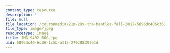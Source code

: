 ```yaml
---
content_type: resource
description: ''
file: null
file_location: /coursemedia/21m-299-the-beatles-fall-2017/5896dc406c361c5ba113270208397e1d_IMG_9402_500.jpg
file_type: image/jpeg
resourcetype: Image
title: IMG_9402_500.jpg
uid: 5896dc40-6c36-1c5b-a113-270208397e1d
---
```


